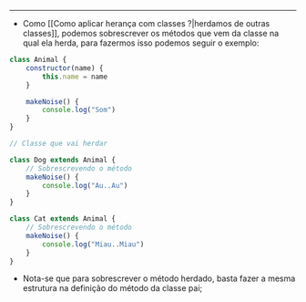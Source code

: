___
- Como [[Como aplicar herança com classes ?|herdamos de outras classes]], podemos sobrescrever os métodos que vem da classe na qual ela herda, para fazermos isso podemos seguir o exemplo:
```js
class Animal {
	constructor(name) {
		this.name = name
	}

	makeNoise() {
		console.log("Som")
	}
}

// Classe que vai herdar

class Dog extends Animal {
	// Sobrescrevendo o método
	makeNoise() {
		console.log("Au..Au")
	}
}

class Cat extends Animal {
	// Sobrescrevendo o método
	makeNoise() {
		console.log("Miau..Miau")
	}
}
```
- Nota-se que para sobrescrever o método herdado, basta fazer a mesma estrutura na definição do método da classe pai;